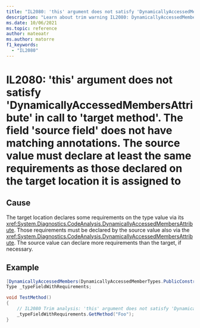 ```yaml
---
title: "IL2080: 'this' argument does not satisfy 'DynamicallyAccessedMembersAttribute' in call to 'target method'. The field 'source field' does not have matching annotations. The source value must declare at least the same requirements as those declared on the target location it is assigned to."
description: "Learn about trim warning IL2080: DynamicallyAccessedMembersMismatchFieldTargetsThisParameter"
ms.date: 10/06/2021
ms.topic: reference
author: mateoatr
ms.author: matorre
f1_keywords:
  - "IL2080"
---
```

# IL2080: 'this' argument does not satisfy 'DynamicallyAccessedMembersAttribute' in call to 'target method'. The field 'source field' does not have matching annotations. The source value must declare at least the same requirements as those declared on the target location it is assigned to

## Cause

The target location declares some requirements on the type value via its <xref:System.Diagnostics.CodeAnalysis.DynamicallyAccessedMembersAttribute>. Those requirements must be declared by the source value also via the <xref:System.Diagnostics.CodeAnalysis.DynamicallyAccessedMembersAttribute>. The source value can declare more requirements than the target, if necessary.

## Example

```C#
[DynamicallyAccessedMembers(DynamicallyAccessedMemberTypes.PublicConstructors)]
Type _typeFieldWithRequirements;

void TestMethod()
{
    // IL2080 Trim analysis: 'this' argument does not satisfy 'DynamicallyAccessedMemberTypes' in call to 'GetMethod'. The field '_typeFieldWithRequirements' does not have matching annotations. The source value must declare at least the same requirements as those declared on the target location it is assigned to.
    _typeFieldWithRequirements.GetMethod("Foo");
}
```
